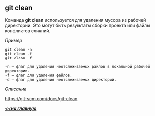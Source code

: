 ## git clean

Команда **git clean** используется для удаления мусора из рабочей директории. Это могут быть результаты сборки проекта или файлы конфликтов слияний.

*Пример*
```hash = 
git clean -n
git clean -f
git clean -f

-n — флаг для удаления неотслеживаемых файлов в локальной рабочей директории.
-f — флаг для удаления файлов.
-d — флаг для удаления неотслеживаемых директорий.
```
*Описание*

https://git-scm.com/docs/git-clean

***[<<на главную](./readme.md)***